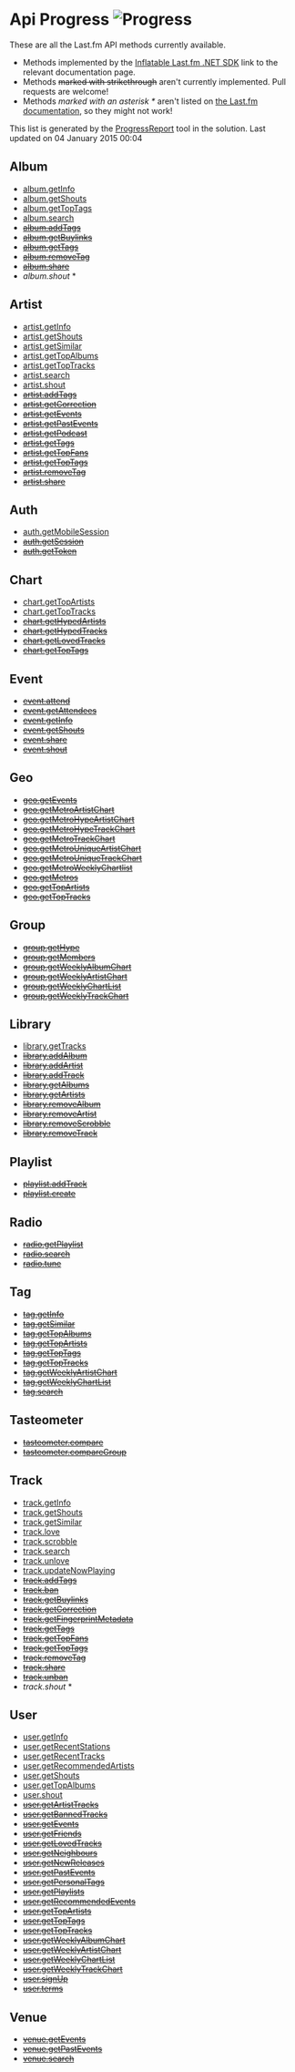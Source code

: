 # Api Progress ![Progress](http://progressed.io/bar/24)

These are all the Last.fm API methods currently available. 

- Methods implemented by the [Inflatable Last.fm .NET SDK](https://github.com/inflatablefriends/lastfm) link to the relevant documentation page.
- Methods ~~marked with strikethrough~~ aren't currently implemented. Pull requests are welcome!
- Methods _marked with an asterisk *_ aren't listed on [the Last.fm documentation](http://www.last.fm/api), so they might not work!

This list is generated by the [ProgressReport](https://github.com/inflatablefriends/lastfm/tree/master/src/IF.Lastfm.ProgressReport) tool in the solution. Last updated on 04 January 2015 00:04
## Album

- [album.getInfo](http://www.last.fm/api/show/album.getInfo)
- [album.getShouts](http://www.last.fm/api/show/album.getShouts)
- [album.getTopTags](http://www.last.fm/api/show/album.getTopTags)
- [album.search](http://www.last.fm/api/show/album.search)
- ~~[album.addTags](http://www.last.fm/api/show/album.addTags)~~
- ~~[album.getBuylinks](http://www.last.fm/api/show/album.getBuylinks)~~
- ~~[album.getTags](http://www.last.fm/api/show/album.getTags)~~
- ~~[album.removeTag](http://www.last.fm/api/show/album.removeTag)~~
- ~~[album.share](http://www.last.fm/api/show/album.share)~~
- _album.shout_ *

## Artist

- [artist.getInfo](http://www.last.fm/api/show/artist.getInfo)
- [artist.getShouts](http://www.last.fm/api/show/artist.getShouts)
- [artist.getSimilar](http://www.last.fm/api/show/artist.getSimilar)
- [artist.getTopAlbums](http://www.last.fm/api/show/artist.getTopAlbums)
- [artist.getTopTracks](http://www.last.fm/api/show/artist.getTopTracks)
- [artist.search](http://www.last.fm/api/show/artist.search)
- [artist.shout](http://www.last.fm/api/show/artist.shout)
- ~~[artist.addTags](http://www.last.fm/api/show/artist.addTags)~~
- ~~[artist.getCorrection](http://www.last.fm/api/show/artist.getCorrection)~~
- ~~[artist.getEvents](http://www.last.fm/api/show/artist.getEvents)~~
- ~~[artist.getPastEvents](http://www.last.fm/api/show/artist.getPastEvents)~~
- ~~[artist.getPodcast](http://www.last.fm/api/show/artist.getPodcast)~~
- ~~[artist.getTags](http://www.last.fm/api/show/artist.getTags)~~
- ~~[artist.getTopFans](http://www.last.fm/api/show/artist.getTopFans)~~
- ~~[artist.getTopTags](http://www.last.fm/api/show/artist.getTopTags)~~
- ~~[artist.removeTag](http://www.last.fm/api/show/artist.removeTag)~~
- ~~[artist.share](http://www.last.fm/api/show/artist.share)~~

## Auth

- [auth.getMobileSession](http://www.last.fm/api/show/auth.getMobileSession)
- ~~[auth.getSession](http://www.last.fm/api/show/auth.getSession)~~
- ~~[auth.getToken](http://www.last.fm/api/show/auth.getToken)~~

## Chart

- [chart.getTopArtists](http://www.last.fm/api/show/chart.getTopArtists)
- [chart.getTopTracks](http://www.last.fm/api/show/chart.getTopTracks)
- ~~[chart.getHypedArtists](http://www.last.fm/api/show/chart.getHypedArtists)~~
- ~~[chart.getHypedTracks](http://www.last.fm/api/show/chart.getHypedTracks)~~
- ~~[chart.getLovedTracks](http://www.last.fm/api/show/chart.getLovedTracks)~~
- ~~[chart.getTopTags](http://www.last.fm/api/show/chart.getTopTags)~~

## Event

- ~~[event.attend](http://www.last.fm/api/show/event.attend)~~
- ~~[event.getAttendees](http://www.last.fm/api/show/event.getAttendees)~~
- ~~[event.getInfo](http://www.last.fm/api/show/event.getInfo)~~
- ~~[event.getShouts](http://www.last.fm/api/show/event.getShouts)~~
- ~~[event.share](http://www.last.fm/api/show/event.share)~~
- ~~[event.shout](http://www.last.fm/api/show/event.shout)~~

## Geo

- ~~[geo.getEvents](http://www.last.fm/api/show/geo.getEvents)~~
- ~~[geo.getMetroArtistChart](http://www.last.fm/api/show/geo.getMetroArtistChart)~~
- ~~[geo.getMetroHypeArtistChart](http://www.last.fm/api/show/geo.getMetroHypeArtistChart)~~
- ~~[geo.getMetroHypeTrackChart](http://www.last.fm/api/show/geo.getMetroHypeTrackChart)~~
- ~~[geo.getMetroTrackChart](http://www.last.fm/api/show/geo.getMetroTrackChart)~~
- ~~[geo.getMetroUniqueArtistChart](http://www.last.fm/api/show/geo.getMetroUniqueArtistChart)~~
- ~~[geo.getMetroUniqueTrackChart](http://www.last.fm/api/show/geo.getMetroUniqueTrackChart)~~
- ~~[geo.getMetroWeeklyChartlist](http://www.last.fm/api/show/geo.getMetroWeeklyChartlist)~~
- ~~[geo.getMetros](http://www.last.fm/api/show/geo.getMetros)~~
- ~~[geo.getTopArtists](http://www.last.fm/api/show/geo.getTopArtists)~~
- ~~[geo.getTopTracks](http://www.last.fm/api/show/geo.getTopTracks)~~

## Group

- ~~[group.getHype](http://www.last.fm/api/show/group.getHype)~~
- ~~[group.getMembers](http://www.last.fm/api/show/group.getMembers)~~
- ~~[group.getWeeklyAlbumChart](http://www.last.fm/api/show/group.getWeeklyAlbumChart)~~
- ~~[group.getWeeklyArtistChart](http://www.last.fm/api/show/group.getWeeklyArtistChart)~~
- ~~[group.getWeeklyChartList](http://www.last.fm/api/show/group.getWeeklyChartList)~~
- ~~[group.getWeeklyTrackChart](http://www.last.fm/api/show/group.getWeeklyTrackChart)~~

## Library

- [library.getTracks](http://www.last.fm/api/show/library.getTracks)
- ~~[library.addAlbum](http://www.last.fm/api/show/library.addAlbum)~~
- ~~[library.addArtist](http://www.last.fm/api/show/library.addArtist)~~
- ~~[library.addTrack](http://www.last.fm/api/show/library.addTrack)~~
- ~~[library.getAlbums](http://www.last.fm/api/show/library.getAlbums)~~
- ~~[library.getArtists](http://www.last.fm/api/show/library.getArtists)~~
- ~~[library.removeAlbum](http://www.last.fm/api/show/library.removeAlbum)~~
- ~~[library.removeArtist](http://www.last.fm/api/show/library.removeArtist)~~
- ~~[library.removeScrobble](http://www.last.fm/api/show/library.removeScrobble)~~
- ~~[library.removeTrack](http://www.last.fm/api/show/library.removeTrack)~~

## Playlist

- ~~[playlist.addTrack](http://www.last.fm/api/show/playlist.addTrack)~~
- ~~[playlist.create](http://www.last.fm/api/show/playlist.create)~~

## Radio

- ~~[radio.getPlaylist](http://www.last.fm/api/show/radio.getPlaylist)~~
- ~~[radio.search](http://www.last.fm/api/show/radio.search)~~
- ~~[radio.tune](http://www.last.fm/api/show/radio.tune)~~

## Tag

- ~~[tag.getInfo](http://www.last.fm/api/show/tag.getInfo)~~
- ~~[tag.getSimilar](http://www.last.fm/api/show/tag.getSimilar)~~
- ~~[tag.getTopAlbums](http://www.last.fm/api/show/tag.getTopAlbums)~~
- ~~[tag.getTopArtists](http://www.last.fm/api/show/tag.getTopArtists)~~
- ~~[tag.getTopTags](http://www.last.fm/api/show/tag.getTopTags)~~
- ~~[tag.getTopTracks](http://www.last.fm/api/show/tag.getTopTracks)~~
- ~~[tag.getWeeklyArtistChart](http://www.last.fm/api/show/tag.getWeeklyArtistChart)~~
- ~~[tag.getWeeklyChartList](http://www.last.fm/api/show/tag.getWeeklyChartList)~~
- ~~[tag.search](http://www.last.fm/api/show/tag.search)~~

## Tasteometer

- ~~[tasteometer.compare](http://www.last.fm/api/show/tasteometer.compare)~~
- ~~[tasteometer.compareGroup](http://www.last.fm/api/show/tasteometer.compareGroup)~~

## Track

- [track.getInfo](http://www.last.fm/api/show/track.getInfo)
- [track.getShouts](http://www.last.fm/api/show/track.getShouts)
- [track.getSimilar](http://www.last.fm/api/show/track.getSimilar)
- [track.love](http://www.last.fm/api/show/track.love)
- [track.scrobble](http://www.last.fm/api/show/track.scrobble)
- [track.search](http://www.last.fm/api/show/track.search)
- [track.unlove](http://www.last.fm/api/show/track.unlove)
- [track.updateNowPlaying](http://www.last.fm/api/show/track.updateNowPlaying)
- ~~[track.addTags](http://www.last.fm/api/show/track.addTags)~~
- ~~[track.ban](http://www.last.fm/api/show/track.ban)~~
- ~~[track.getBuylinks](http://www.last.fm/api/show/track.getBuylinks)~~
- ~~[track.getCorrection](http://www.last.fm/api/show/track.getCorrection)~~
- ~~[track.getFingerprintMetadata](http://www.last.fm/api/show/track.getFingerprintMetadata)~~
- ~~[track.getTags](http://www.last.fm/api/show/track.getTags)~~
- ~~[track.getTopFans](http://www.last.fm/api/show/track.getTopFans)~~
- ~~[track.getTopTags](http://www.last.fm/api/show/track.getTopTags)~~
- ~~[track.removeTag](http://www.last.fm/api/show/track.removeTag)~~
- ~~[track.share](http://www.last.fm/api/show/track.share)~~
- ~~[track.unban](http://www.last.fm/api/show/track.unban)~~
- _track.shout_ *

## User

- [user.getInfo](http://www.last.fm/api/show/user.getInfo)
- [user.getRecentStations](http://www.last.fm/api/show/user.getRecentStations)
- [user.getRecentTracks](http://www.last.fm/api/show/user.getRecentTracks)
- [user.getRecommendedArtists](http://www.last.fm/api/show/user.getRecommendedArtists)
- [user.getShouts](http://www.last.fm/api/show/user.getShouts)
- [user.getTopAlbums](http://www.last.fm/api/show/user.getTopAlbums)
- [user.shout](http://www.last.fm/api/show/user.shout)
- ~~[user.getArtistTracks](http://www.last.fm/api/show/user.getArtistTracks)~~
- ~~[user.getBannedTracks](http://www.last.fm/api/show/user.getBannedTracks)~~
- ~~[user.getEvents](http://www.last.fm/api/show/user.getEvents)~~
- ~~[user.getFriends](http://www.last.fm/api/show/user.getFriends)~~
- ~~[user.getLovedTracks](http://www.last.fm/api/show/user.getLovedTracks)~~
- ~~[user.getNeighbours](http://www.last.fm/api/show/user.getNeighbours)~~
- ~~[user.getNewReleases](http://www.last.fm/api/show/user.getNewReleases)~~
- ~~[user.getPastEvents](http://www.last.fm/api/show/user.getPastEvents)~~
- ~~[user.getPersonalTags](http://www.last.fm/api/show/user.getPersonalTags)~~
- ~~[user.getPlaylists](http://www.last.fm/api/show/user.getPlaylists)~~
- ~~[user.getRecommendedEvents](http://www.last.fm/api/show/user.getRecommendedEvents)~~
- ~~[user.getTopArtists](http://www.last.fm/api/show/user.getTopArtists)~~
- ~~[user.getTopTags](http://www.last.fm/api/show/user.getTopTags)~~
- ~~[user.getTopTracks](http://www.last.fm/api/show/user.getTopTracks)~~
- ~~[user.getWeeklyAlbumChart](http://www.last.fm/api/show/user.getWeeklyAlbumChart)~~
- ~~[user.getWeeklyArtistChart](http://www.last.fm/api/show/user.getWeeklyArtistChart)~~
- ~~[user.getWeeklyChartList](http://www.last.fm/api/show/user.getWeeklyChartList)~~
- ~~[user.getWeeklyTrackChart](http://www.last.fm/api/show/user.getWeeklyTrackChart)~~
- ~~[user.signUp](http://www.last.fm/api/show/user.signUp)~~
- ~~[user.terms](http://www.last.fm/api/show/user.terms)~~

## Venue

- ~~[venue.getEvents](http://www.last.fm/api/show/venue.getEvents)~~
- ~~[venue.getPastEvents](http://www.last.fm/api/show/venue.getPastEvents)~~
- ~~[venue.search](http://www.last.fm/api/show/venue.search)~~

